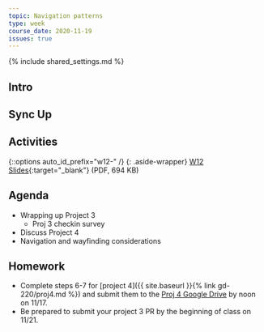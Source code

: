 ```yaml
---
topic: Navigation patterns
type: week
course_date: 2020-11-19
issues: true
---
```


{% include shared_settings.md %}

## Intro

## Sync Up

## Activities


{::options auto_id_prefix="w12-" /}
{: .aside-wrapper}
<span class="highlighter">
[W12 Slides](files/w12.min.pdf){:target="_blank"} (PDF, 694 KB)
</span>


## Agenda

- Wrapping up Project 3
    - Proj 3 checkin survey
- Discuss Project 4
- Navigation and wayfinding considerations

## Homework
- Complete steps 6-7 for [project 4]({{ site.baseurl }}{% link gd-220/proj4.md %}) and submit them to the [Proj 4 Google Drive]() by noon on 11/17.
- Be prepared to submit your project 3 PR by the beginning of class on 11/21.
